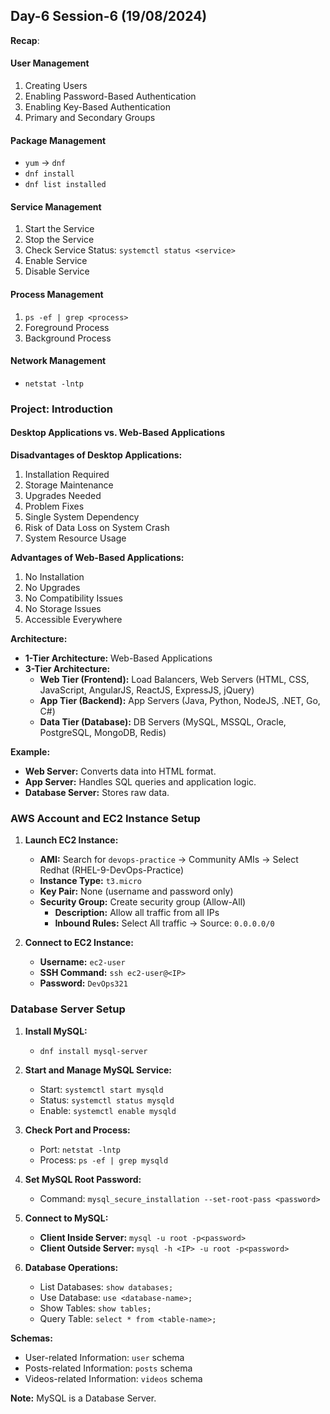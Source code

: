 **Day-6 Session-6 (19/08/2024)**
----------------------------------

**Recap**:

#### User Management
1. Creating Users
2. Enabling Password-Based Authentication
3. Enabling Key-Based Authentication
4. Primary and Secondary Groups

#### Package Management
- `yum` → `dnf`
- `dnf install`
- `dnf list installed`

#### Service Management
1. Start the Service
2. Stop the Service
3. Check Service Status: `systemctl status <service>`
4. Enable Service
5. Disable Service

#### Process Management
1. `ps -ef | grep <process>`
2. Foreground Process
3. Background Process

#### Network Management
- `netstat -lntp`

### Project: Introduction

#### Desktop Applications vs. Web-Based Applications

**Disadvantages of Desktop Applications:**
1. Installation Required
2. Storage Maintenance
3. Upgrades Needed
4. Problem Fixes
5. Single System Dependency
6. Risk of Data Loss on System Crash
7. System Resource Usage

**Advantages of Web-Based Applications:**
1. No Installation
2. No Upgrades
3. No Compatibility Issues
4. No Storage Issues
5. Accessible Everywhere

**Architecture:**
- **1-Tier Architecture:** Web-Based Applications
- **3-Tier Architecture:**
  - **Web Tier (Frontend):** Load Balancers, Web Servers (HTML, CSS, JavaScript, AngularJS, ReactJS, ExpressJS, jQuery)
  - **App Tier (Backend):** App Servers (Java, Python, NodeJS, .NET, Go, C#)
  - **Data Tier (Database):** DB Servers (MySQL, MSSQL, Oracle, PostgreSQL, MongoDB, Redis)

**Example:**
- **Web Server:** Converts data into HTML format.
- **App Server:** Handles SQL queries and application logic.
- **Database Server:** Stores raw data.

### AWS Account and EC2 Instance Setup

1. **Launch EC2 Instance:**
   - **AMI:** Search for `devops-practice` → Community AMIs → Select Redhat (RHEL-9-DevOps-Practice)
   - **Instance Type:** `t3.micro`
   - **Key Pair:** None (username and password only)
   - **Security Group:** Create security group (Allow-All)
     - **Description:** Allow all traffic from all IPs
     - **Inbound Rules:** Select All traffic → Source: `0.0.0.0/0`

2. **Connect to EC2 Instance:**
   - **Username:** `ec2-user`
   - **SSH Command:** `ssh ec2-user@<IP>`
   - **Password:** `DevOps321`

### Database Server Setup

1. **Install MySQL:**
   - `dnf install mysql-server`

2. **Start and Manage MySQL Service:**
   - Start: `systemctl start mysqld`
   - Status: `systemctl status mysqld`
   - Enable: `systemctl enable mysqld`

3. **Check Port and Process:**
   - Port: `netstat -lntp`
   - Process: `ps -ef | grep mysqld`

4. **Set MySQL Root Password:**
   - Command: `mysql_secure_installation --set-root-pass <password>`

5. **Connect to MySQL:**
   - **Client Inside Server:** `mysql -u root -p<password>`
   - **Client Outside Server:** `mysql -h <IP> -u root -p<password>`

6. **Database Operations:**
   - List Databases: `show databases;`
   - Use Database: `use <database-name>;`
   - Show Tables: `show tables;`
   - Query Table: `select * from <table-name>;`

**Schemas:**
- User-related Information: `user` schema
- Posts-related Information: `posts` schema
- Videos-related Information: `videos` schema

**Note:** MySQL is a Database Server.
